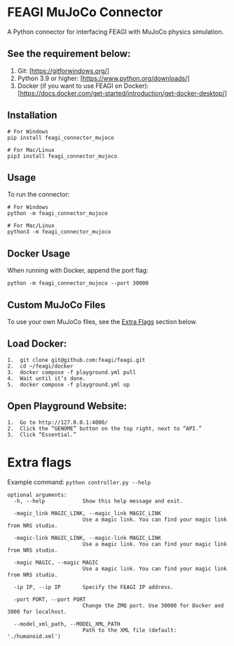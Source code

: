 # FEAGI MuJoCo Connector

A Python connector for interfacing FEAGI with MuJoCo physics simulation.

## See the requirement below:
1) Git: [https://gitforwindows.org/]  
2) Python 3.9 or higher: [https://www.python.org/downloads/]  
3) Docker (if you want to use FEAGI on Docker): [https://docs.docker.com/get-started/introduction/get-docker-desktop/]  


## Installation

```
# For Windows
pip install feagi_connector_mujoco

# For Mac/Linux
pip3 install feagi_connector_mujoco
```

## Usage
To run the connector:

```
# For Windows
python -m feagi_connector_mujoco

# For Mac/Linux
python3 -m feagi_connector_mujoco
```

## Docker Usage
When running with Docker, append the port flag:

```
python -m feagi_connector_mujoco --port 30000
```

## Custom MuJoCo Files

To use your own MuJoCo files, see the [Extra Flags](#extra-flags) section below.

## Load Docker:

	1.	git clone git@github.com:feagi/feagi.git
	2.	cd ~/feagi/docker
	3.	docker compose -f playground.yml pull
	4.	Wait until it’s done.
	5.	docker compose -f playground.yml up

## Open Playground Website:

	1.	Go to http://127.0.0.1:4000/
	2.	Click the “GENOME” button on the top right, next to “API.”
	3.	Click “Essential.”


# Extra flags
Example command: `python controller.py --help`
```
optional arguments:
  -h, --help            Show this help message and exit.
  
  -magic_link MAGIC_LINK, --magic_link MAGIC_LINK
                        Use a magic link. You can find your magic link from NRS studio.
                        
  -magic-link MAGIC_LINK, --magic-link MAGIC_LINK
                        Use a magic link. You can find your magic link from NRS studio.
                        
  -magic MAGIC, --magic MAGIC
                        Use a magic link. You can find your magic link from NRS studio.
                        
  -ip IP, --ip IP       Specify the FEAGI IP address.
  
  -port PORT, --port PORT
                        Change the ZMQ port. Use 30000 for Docker and 3000 for localhost.

  --model_xml_path, --MODEL_XML_PATH
                        Path to the XML file (default: './humanoid.xml')
```
